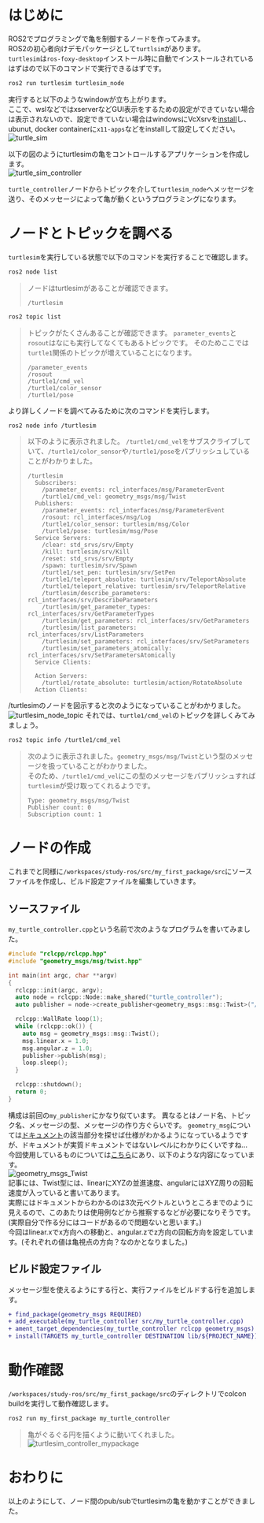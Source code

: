 # はじめに
ROS2でプログラミングで亀を制御するノードを作ってみます。  
ROS2の初心者向けデモパッケージとして`turtlsim`があります。  
`turtlesim`は`ros-foxy-desktop`インストール時に自動でインストールされているはずはので以下のコマンドで実行できるはずです。  
```bash
ros2 run turtlesim turtlesim_node
```
実行すると以下のようなwindowが立ち上がります。  
ここで、wslなどではxserverなどGUI表示をするための設定ができていない場合は表示されないので、設定できていない場合はwindowsにVcXsrvを[install](https://sourceforge.net/projects/vcxsrv/)し、ubunut, docker containerに`x11-apps`などをinstallして設定してください。  
![turtle_sim](./images/turtle_sim.png)

以下の図のようにturtlesimの亀をコントロールするアプリケーションを作成します。  
![turtle_sim_controller](./images/turtle_control_topic.png)

`turtle_controller`ノードからトピックを介して`turtlesim_node`へメッセージを送り、そのメッセージによって亀が動くというプログラミングになります。

# ノードとトピックを調べる
`turtlesim`を実行している状態で以下のコマンドを実行することで確認します。
```bash
ros2 node list
```
> ノードはturtlesimがあることが確認できます。
> ```
> /turtlesim
> ```

```bash
ros2 topic list
```
> トピックがたくさんあることが確認できます。
> `parameter_events`と`rosout`はなにも実行してなくてもあるトピックです。
> そのためここでは`turtle1`関係のトピックが増えていることになります。
> ```
> /parameter_events
> /rosout
> /turtle1/cmd_vel
> /turtle1/color_sensor
> /turtle1/pose
> ```

より詳しくノードを調べてみるために次のコマンドを実行します。
```bash
ros2 node info /turtlesim
```
> 以下のように表示されました。
> `/turtle1/cmd_vel`をサブスクライブしていて、`/turtle1/color_sensor`や`/turtle1/pose`をパブリッシュしていることがわかりました。
> ```
> /turtlesim
>   Subscribers:
>     /parameter_events: rcl_interfaces/msg/ParameterEvent
>     /turtle1/cmd_vel: geometry_msgs/msg/Twist
>   Publishers:
>     /parameter_events: rcl_interfaces/msg/ParameterEvent
>     /rosout: rcl_interfaces/msg/Log
>     /turtle1/color_sensor: turtlesim/msg/Color
>     /turtle1/pose: turtlesim/msg/Pose
>   Service Servers:
>     /clear: std_srvs/srv/Empty
>     /kill: turtlesim/srv/Kill
>     /reset: std_srvs/srv/Empty
>     /spawn: turtlesim/srv/Spawn
>     /turtle1/set_pen: turtlesim/srv/SetPen
>     /turtle1/teleport_absolute: turtlesim/srv/TeleportAbsolute
>     /turtle1/teleport_relative: turtlesim/srv/TeleportRelative
>     /turtlesim/describe_parameters: rcl_interfaces/srv/DescribeParameters
>     /turtlesim/get_parameter_types: rcl_interfaces/srv/GetParameterTypes
>     /turtlesim/get_parameters: rcl_interfaces/srv/GetParameters
>     /turtlesim/list_parameters: rcl_interfaces/srv/ListParameters
>     /turtlesim/set_parameters: rcl_interfaces/srv/SetParameters
>     /turtlesim/set_parameters_atomically: rcl_interfaces/srv/SetParametersAtomically
>   Service Clients:
> 
>   Action Servers:
>     /turtle1/rotate_absolute: turtlesim/action/RotateAbsolute
>   Action Clients:
> ```
/turtlesimのノードを図示すると次のようになっていることがわかりました。
![turtlesim_node_topic](./images/turtlesim_node_topic.png)
それでは、`turtle1/cmd_vel`のトピックを詳しくみてみましょう。
```bash
ros2 topic info /turtle1/cmd_vel
```

> 次のように表示されました。`geometry_msgs/msg/Twist`という型のメッセージを扱っていることがわかりました。  
> そのため、`/turtle1/cmd_vel`にこの型のメッセージをパブリッシュすれば`turtlesim`が受け取ってくれるようです。
> ```
> Type: geometry_msgs/msg/Twist
> Publisher count: 0
> Subscription count: 1
> ```


# ノードの作成
これまでと同様に`/workspaces/study-ros/src/my_first_package/src`にソースファイルを作成し、ビルド設定ファイルを編集していきます。

## ソースファイル
`my_turtle_controller.cpp`という名前で次のようなプログラムを書いてみました。
```cpp
#include "rclcpp/rclcpp.hpp"
#include "geometry_msgs/msg/twist.hpp"

int main(int argc, char **argv)
{
  rclcpp::init(argc, argv);
  auto node = rclcpp::Node::make_shared("turtle_controller");
  auto publisher = node->create_publisher<geometry_msgs::msg::Twist>("/turtle1/cmd_vel", 1);

  rclcpp::WallRate loop(1);
  while (rclcpp::ok()) {
    auto msg = geometry_msgs::msg::Twist();
    msg.linear.x = 1.0;
    msg.angular.z = 1.0;
    publisher->publish(msg);
    loop.sleep();
  }

  rclcpp::shutdown();
  return 0;
}
```
構成は前回の`my_publisher`にかなり似ています。
異なるとはノード名、トピック名、メッセージの型、メッセージの作り方ぐらいです。
`geometry_msg`については[ドキュメント](https://docs.ros.org/en/api/)の該当部分を探せば仕様がわかるようになっているようですが、ドキュメントが実質ドキュメントではないレベルにわかりにくいですね…  
今回使用しているものについては[こちら](https://docs.ros2.org/foxy/api/geometry_msgs/msg/Twist.html)にあり、以下のような内容になっています。  
![geometry_msgs_Twist](./images/geometry_msgs_Twist.png)  
記事には、Twist型には、linearにXYZの並進速度、angularにはXYZ周りの回転速度が入っていると書いてあります。  
実際にはドキュメントからわかるのは3次元ベクトルというところまでのように見えるので、このあたりは使用例などから推察するなどが必要になりそうです。(実際自分で作る分にはコードがあるので問題ないと思います。)  
今回はlinear.xでx方向への移動と、angular.zでz方向の回転方向を設定しています。(それぞれの値は亀視点の方向？なのかとなりました。)  

## ビルド設定ファイル
メッセージ型を使えるようにする行と、実行ファイルをビルドする行を追加します。
```diff
+ find_package(geometry_msgs REQUIRED)
+ add_executable(my_turtle_controller src/my_turtle_controller.cpp)
+ ament_target_dependencies(my_turtle_controller rclcpp geometry_msgs)
+ install(TARGETS my_turtle_controller DESTINATION lib/${PROJECT_NAME})
```

# 動作確認
`/workspaces/study-ros/src/my_first_package/src`のディレクトリでcolcon buildを実行して動作確認します。
```bash
ros2 run my_first_package my_turtle_controller
```
> 亀がぐるぐる円を描くように動いてくれました。
> ![turtlesim_controller_mypackage](./images/turtlesim_controller_mypackage.png)

# おわりに
以上のようにして、ノード間のpub/subでturtlesimの亀を動かすことができました。